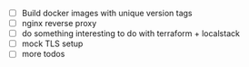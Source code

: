 - [ ] Build docker images with unique version tags
- [ ] nginx reverse proxy
- [ ] do something interesting to do with terraform + localstack
- [ ] mock TLS setup
- [ ] more todos
